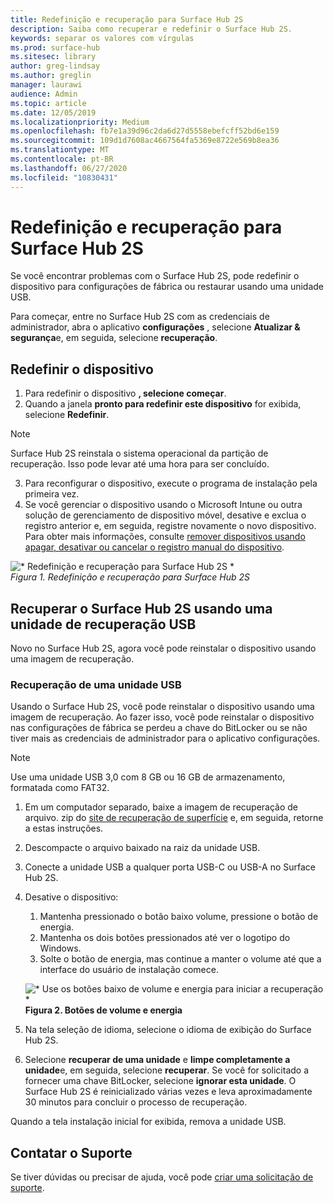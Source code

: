 ```yaml
---
title: Redefinição e recuperação para Surface Hub 2S
description: Saiba como recuperar e redefinir o Surface Hub 2S.
keywords: separar os valores com vírgulas
ms.prod: surface-hub
ms.sitesec: library
author: greg-lindsay
ms.author: greglin
manager: laurawi
audience: Admin
ms.topic: article
ms.date: 12/05/2019
ms.localizationpriority: Medium
ms.openlocfilehash: fb7e1a39d96c2da6d27d5558ebefcff52bd6e159
ms.sourcegitcommit: 109d1d7608ac4667564fa5369e8722e569b8ea36
ms.translationtype: MT
ms.contentlocale: pt-BR
ms.lasthandoff: 06/27/2020
ms.locfileid: "10830431"
---
```

# Redefinição e recuperação para Surface Hub 2S

Se você encontrar problemas com o Surface Hub 2S, pode redefinir o dispositivo para configurações de fábrica ou restaurar usando uma unidade USB.

Para começar, entre no Surface Hub 2S com as credenciais de administrador, abra o aplicativo **configurações** , selecione **Atualizar & segurança**e, em seguida, selecione **recuperação**.

## Redefinir o dispositivo

1. Para redefinir o dispositivo **, selecione começar**.
2. Quando a janela **pronto para redefinir este dispositivo** for exibida, selecione **Redefinir**. 
  
  >[!NOTE]
  >Surface Hub 2S reinstala o sistema operacional da partição de recuperação. Isso pode levar até uma hora para ser concluído.
  
3. Para reconfigurar o dispositivo, execute o programa de instalação pela primeira vez.
4. Se você gerenciar o dispositivo usando o Microsoft Intune ou outra solução de gerenciamento de dispositivo móvel, desative e exclua o registro anterior e, em seguida, registre novamente o novo dispositivo. Para obter mais informações, consulte [remover dispositivos usando apagar, desativar ou cancelar o registro manual do dispositivo](https://docs.microsoft.com/intune/devices-wipe).

![* Redefinição e recuperação para Surface Hub 2S *](images/sh2-reset.png)<br>
*Figura 1. Redefinição e recuperação para Surface Hub 2S* 

## Recuperar o Surface Hub 2S usando uma unidade de recuperação USB

Novo no Surface Hub 2S, agora você pode reinstalar o dispositivo usando uma imagem de recuperação.

### Recuperação de uma unidade USB

Usando o Surface Hub 2S, você pode reinstalar o dispositivo usando uma imagem de recuperação. Ao fazer isso, você pode reinstalar o dispositivo nas configurações de fábrica se perdeu a chave do BitLocker ou se não tiver mais as credenciais de administrador para o aplicativo configurações.

>[!NOTE]
>Use uma unidade USB 3,0 com 8 GB ou 16 GB de armazenamento, formatada como FAT32.

1. Em um computador separado, baixe a imagem de recuperação de arquivo. zip do [site de recuperação de superfície](https://support.microsoft.com/surfacerecoveryimage?devicetype=surfacehub2s) e, em seguida, retorne a estas instruções. 
1. Descompacte o arquivo baixado na raiz da unidade USB.  
1. Conecte a unidade USB a qualquer porta USB-C ou USB-A no Surface Hub 2S.
1. Desative o dispositivo:
   1. Mantenha pressionado o botão baixo volume, pressione o botão de energia.
   1. Mantenha os dois botões pressionados até ver o logotipo do Windows.
   1. Solte o botão de energia, mas continue a manter o volume até que a interface do usuário de instalação comece.

    ![* Use os botões baixo de volume e energia para iniciar a recuperação *](images/sh2-keypad.png) <br>
   **Figura 2. Botões de volume e energia**

1. Na tela seleção de idioma, selecione o idioma de exibição do Surface Hub 2S.
1. Selecione **recuperar de uma unidade** e **limpe completamente a unidade**e, em seguida, selecione **recuperar**. Se você for solicitado a fornecer uma chave BitLocker, selecione **ignorar esta unidade**. O Surface Hub 2S é reinicializado várias vezes e leva aproximadamente 30 minutos para concluir o processo de recuperação.

Quando a tela instalação inicial for exibida, remova a unidade USB.

## Contatar o Suporte

Se tiver dúvidas ou precisar de ajuda, você pode [criar uma solicitação de suporte](https://support.microsoft.com/supportforbusiness/productselection).
